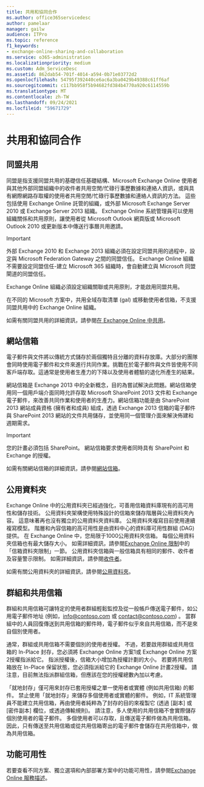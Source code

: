 ```yaml
---
title: 共用和協同合作
ms.author: office365servicedesc
author: pamelaar
manager: gailw
audience: ITPro
ms.topic: reference
f1_keywords:
- exchange-online-sharing-and-collaboration
ms.service: o365-administration
ms.localizationpriority: medium
ms.custom: Adm_ServiceDesc
ms.assetid: 862dab54-701f-4014-a594-0b71e03772d2
ms.openlocfilehash: 54795f392440ce6ac6a3ba0429b49388c61ff6af
ms.sourcegitcommit: c117bb958f5b94682fd384b4770a920c6114559b
ms.translationtype: MT
ms.contentlocale: zh-TW
ms.lasthandoff: 09/24/2021
ms.locfileid: "59671729"
---
```

# <a name="sharing-and-collaboration"></a>共用和協同合作

## <a name="federated-sharing"></a>同盟共用

同盟是指支援同盟共用的基礎信任基礎結構、Microsoft Exchange Online 使用者與其他外部同盟組織中的收件者共用空閒/忙碌行事歷數據和連絡人資訊，或與具有網際網路存取權的使用者共用空閒/忙碌行事歷數據和連絡人資訊的方法。 這些包括使用 Exchange Online 託管的組織，或外部 Microsoft Exchange Server 2010 或 Exchange Server 2013 組織。 Exchange Online 系統管理員可以使用組織關係和共用原則，讓使用者從 Microsoft Outlook 網頁版或 Microsoft Outlook 2010 或更新版本中傳送行事曆共用邀請。
  
> [!IMPORTANT]
>  外部 Exchange 2010 和 Exchange 2013 組織必須在設定同盟共用的過程中，設定與 Microsoft Federation Gateway 之間的同盟信任。 Exchange Online 組織不需要設定同盟信任-建立 Microsoft 365 組織時，會自動建立與 Microsoft 同盟閘道的同盟信任。 
>
>  Exchange Online 組織必須設定組織關聯或共用原則，才能啟用同盟共用。 
>
>  在不同的 Microsoft 方案中，共用全域存取清單 (gal) 或移動使用者信箱，不支援同盟共用中的 Exchange Online 組織。 
  
如需有關同盟共用的詳細資訊，請參閱[在 Exchange Online 中共用](/exchange/sharing/sharing)。
  
## <a name="site-mailboxes"></a>網站信箱

電子郵件與文件將以傳統方式儲存於兩個獨特且分離的資料存放庫。大部分的團隊會同時使用電子郵件和文件來進行共同作業。挑戰在於電子郵件與文件皆使用不同客戶端存取。這通常是使用者生產力的下降以及使用者體驗的退化所產生的結果。
  
網站信箱是 Exchange 2013 中的全新概念，目的為嘗試解決此問題。網站信箱使用同一個用戶端介面同時允許存取 Microsoft SharePoint 2013 文件和 Exchange 電子郵件，來改善共同作業和使用者的生產力。網站信箱功能是由 SharePoint 2013 網站成員資格 (擁有者和成員) 組成，透過 Exchange 2013 信箱的電子郵件與 SharePoint 2013 網站的文件共用儲存，並使用同一個管理介面來解決佈建和週期需求。
  
> [!IMPORTANT]
> 您的計畫必須包括 SharePoint。 網站信箱要求使用者同時具有 SharePoint 和 Exchange 的授權。 
  
如需有關網站信箱的詳細資訊，請參閱[網站信箱](/exchange/collaboration-exo/collaboration-exo)。
  
## <a name="public-folders"></a>公用資料夾

Exchange Online 中的公用資料夾已經過強化，可善用信箱資料庫現有的高可用性和儲存技術。 公用資料夾架構使用特殊設計的信箱來儲存階層與公用資料夾內容。 這意味著再也沒有獨立的公用資料夾資料庫。 公用資料夾複寫目前使用連續複寫模型。 階層和內容信箱的高可用性是由資料中心的資料庫可用性群組 (DAG) 提供。 在 Exchange Online 中，您局限于1000公用資料夾信箱。 每個公用資料夾信箱也有最大儲存大小。 如需詳細資訊，請參閱[Exchange Online 限制](exchange-online-limits.md)中的「信箱資料夾限制」一節。 公用資料夾信箱與一般信箱具有相同的郵件、收件者及容量警示限制。 如需詳細資訊，請參閱[收件者](recipients.md)。 
  
如需有關公用資料夾的詳細資訊，請參閱[公用資料夾](/exchange/collaboration-exo/public-folders/public-folders)。
  
## <a name="group-and-shared-mailboxes"></a>群組和共用信箱

群組和共用信箱可讓特定的使用者群組輕鬆監控及從一般帳戶傳送電子郵件，如公用電子郵件地址 (例如，info@contoso.com 或 contact@contoso.com) 。 當群組中的人員回復傳送到共用信箱的郵件時，電子郵件似乎來自共用信箱，而不是來自個別使用者。
  
通常，群組或共用信箱不需要個別的使用者授權。 不過，若要啟用群組或共用信箱的 In-Place 封存，您必須將 Exchange Online 方案1或 Exchange Online 方案2授權指派給它。 指派授權後，信箱大小增加為授權計劃的大小。 若要將共用信箱放在 In-Place 保留狀態，您必須指派給它的 Exchange Online 計畫2授權。 請注意，目前無法指派群組信箱，但應該在您的授權總數內加以考慮。
  
「就地封存」僅可用來封存已套用授權之單一使用者或實體 (例如共用信箱) 的郵件。 禁止使用「就地封存」來儲存多個使用者或實體的郵件。 例如，IT 系統管理員不能建立共用信箱，再由使用者純粹為了封存的目的來複製它 (透過 [副本] 或 [密件副本] 欄位，或透過傳輸規則)。 請注意，多人使用的共用信箱不會實際儲存個別使用者的電子郵件。 多個使用者可以存取，且傳送電子郵件做為共用信箱。 因此，只有傳送至共用信箱或從共用信箱寄出的電子郵件會儲存在共用信箱中，做為共用信箱。
  
## <a name="feature-availability"></a>功能可用性

若要查看不同方案、獨立選項和內部部署方案中的功能可用性，請參閱[Exchange Online 服務描述](exchange-online-service-description.md)。
